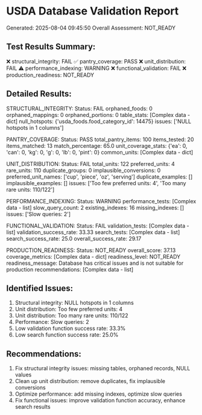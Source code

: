 USDA Database Validation Report
==================================================
Generated: 2025-08-04 09:45:50
Overall Assessment: NOT_READY

Test Results Summary:
------------------------------
❌ structural_integrity: FAIL
✅ pantry_coverage: PASS
❌ unit_distribution: FAIL
⚠️ performance_indexing: WARNING
❌ functional_validation: FAIL
❌ production_readiness: NOT_READY

Detailed Results:
--------------------

STRUCTURAL_INTEGRITY:
Status: FAIL
  orphaned_foods: 0
  orphaned_mappings: 0
  orphaned_portions: 0
  table_stats: [Complex data - dict]
  null_hotspots: {'usda_foods.food_category_id': 14475}
  issues: ['NULL hotspots in 1 columns']

PANTRY_COVERAGE:
Status: PASS
  total_pantry_items: 100
  items_tested: 20
  items_matched: 13
  match_percentage: 65.0
  unit_coverage_stats: {'ea': 0, 'can': 0, 'kg': 0, 'g': 0, 'lb': 0, 'pint': 0}
  common_units: [Complex data - dict]

UNIT_DISTRIBUTION:
Status: FAIL
  total_units: 122
  preferred_units: 4
  rare_units: 110
  duplicate_groups: 0
  implausible_conversions: 0
  preferred_unit_names: ['cup', 'piece', 'oz', 'serving']
  duplicate_examples: []
  implausible_examples: []
  issues: ['Too few preferred units: 4', 'Too many rare units: 110/122']

PERFORMANCE_INDEXING:
Status: WARNING
  performance_tests: [Complex data - list]
  slow_query_count: 2
  existing_indexes: 16
  missing_indexes: []
  issues: ['Slow queries: 2']

FUNCTIONAL_VALIDATION:
Status: FAIL
  validation_tests: [Complex data - list]
  validation_success_rate: 33.33
  search_tests: [Complex data - list]
  search_success_rate: 25.0
  overall_success_rate: 29.17

PRODUCTION_READINESS:
Status: NOT_READY
  overall_score: 37.13
  coverage_metrics: [Complex data - dict]
  readiness_level: NOT_READY
  readiness_message: Database has critical issues and is not suitable for production
  recommendations: [Complex data - list]

Identified Issues:
--------------------
1. Structural integrity: NULL hotspots in 1 columns
2. Unit distribution: Too few preferred units: 4
3. Unit distribution: Too many rare units: 110/122
4. Performance: Slow queries: 2
5. Low validation function success rate: 33.3%
6. Low search function success rate: 25.0%

Recommendations:
----------------
1. Fix structural integrity issues: missing tables, orphaned records, NULL values
2. Clean up unit distribution: remove duplicates, fix implausible conversions
3. Optimize performance: add missing indexes, optimize slow queries
4. Fix functional issues: improve validation function accuracy, enhance search results